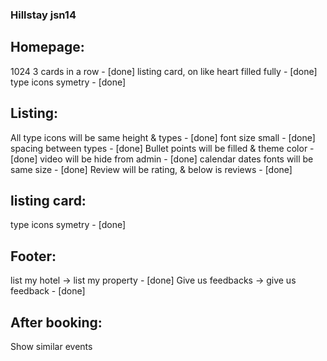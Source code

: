 ### Hillstay jsn14

## Homepage:
1024 3 cards in a row - [done]
listing card, on like heart filled fully - [done]
type icons symetry - [done]

## Listing:
All type icons will be same height & types - [done]
font size small - [done]
spacing between types - [done]
Bullet points will be filled & theme color - [done]
video will be hide from admin - [done]
calendar dates fonts will be same size - [done]
Review will be rating, & below is reviews - [done]

## listing card:
type icons symetry - [done]

## Footer:
list my hotel -> list my property - [done]
Give us feedbacks -> give us feedback - [done]

## After booking:
Show similar events
